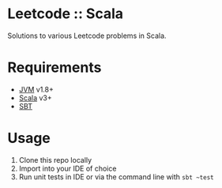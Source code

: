 # Leetcode :: Scala

Solutions to various Leetcode problems in Scala.

# Requirements
* [JVM](https://adoptium.net/temurin/) v1.8+
* [Scala](https://www.scala-lang.org/download/) v3+
* [SBT](https://www.scala-sbt.org/download.html)

# Usage
1. Clone this repo locally
1. Import into your IDE of choice
1. Run unit tests in IDE or via the command line with `sbt ~test`
